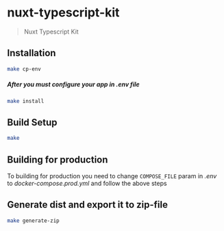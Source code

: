 # nuxt-typescript-kit

> Nuxt Typescript Kit

## Installation

```bash
make cp-env
```

##### After you must configure your app in .env file

```bash
make install
```

## Build Setup

```bash
make
```

## Building for production

To building for production you need to change `COMPOSE_FILE` param in *.env* to *docker-compose.prod.yml* and follow the above steps

## Generate dist and export it to zip-file

```bash
make generate-zip
```
